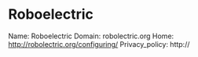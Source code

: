 
# Roboelectric

Name: Roboelectric
Domain: robolectric.org
Home: http://robolectric.org/configuring/
Privacy_policy: http://
